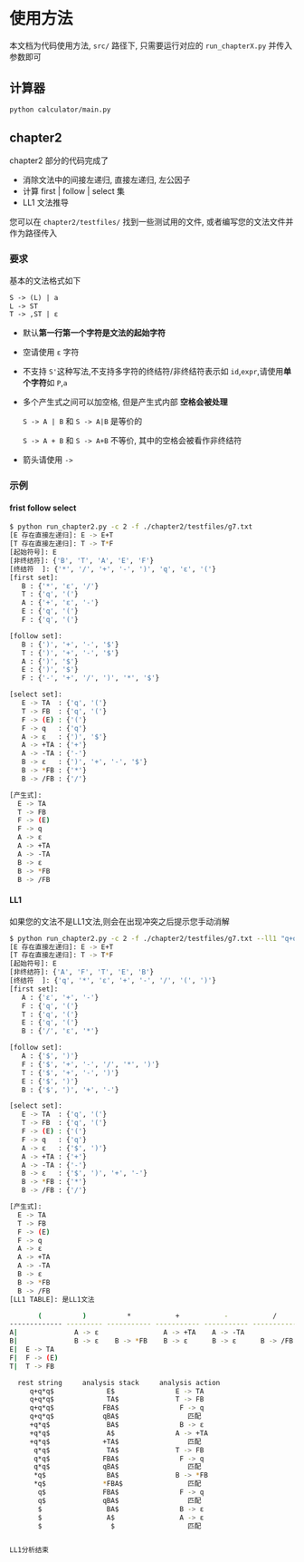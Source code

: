 
# 使用方法

本文档为代码使用方法, `src/` 路径下, 只需要运行对应的 `run_chapterX.py` 并传入参数即可

## 计算器

```bash
python calculator/main.py
```

## chapter2

chapter2 部分的代码完成了

- 消除文法中的间接左递归, 直接左递归, 左公因子
- 计算 first | follow | select 集
- LL1 文法推导

您可以在 `chapter2/testfiles/` 找到一些测试用的文件, 或者编写您的文法文件并作为路径传入

### 要求

基本的文法格式如下

```txt
S -> (L) | a
L -> ST
T -> ,ST | ε
```

- 默认**第一行第一个字符是文法的起始字符**
- 空请使用 `ε` 字符
- 不支持 `S'`这种写法,不支持多字符的终结符/非终结符表示如 `id`,`expr`,请使用**单个字符**如 `P`,`a`
- 多个产生式之间可以加空格, 但是产生式内部 **空格会被处理**

  `S -> A | B` 和 `S -> A|B` 是等价的

  `S -> A + B` 和 `S -> A+B` 不等价, 其中的空格会被看作非终结符

- 箭头请使用 `->`

### 示例

#### frist follow select

```bash
$ python run_chapter2.py -c 2 -f ./chapter2/testfiles/g7.txt
[E 存在直接左递归]: E -> E+T
[T 存在直接左递归]: T -> T*F
[起始符号]: E
[非终结符]: {'B', 'T', 'A', 'E', 'F'}
[终结符  ]: {'*', '/', '+', '-', ')', 'q', 'ε', '('}
[first set]:
   B : {'*', 'ε', '/'}
   T : {'q', '('}
   A : {'+', 'ε', '-'}
   E : {'q', '('}
   F : {'q', '('}

[follow set]:
   B : {')', '+', '-', '$'}
   T : {')', '+', '-', '$'}
   A : {')', '$'}
   E : {')', '$'}
   F : {'-', '+', '/', ')', '*', '$'}

[select set]:
   E -> TA  : {'q', '('}
   T -> FB  : {'q', '('}
   F -> (E) : {'('}
   F -> q   : {'q'}
   A -> ε   : {')', '$'}
   A -> +TA : {'+'}
   A -> -TA : {'-'}
   B -> ε   : {')', '+', '-', '$'}
   B -> *FB : {'*'}
   B -> /FB : {'/'}

[产生式]:
  E -> TA
  T -> FB
  F -> (E)
  F -> q
  A -> ε
  A -> +TA
  A -> -TA
  B -> ε
  B -> *FB
  B -> /FB
```

#### LL1

如果您的文法不是LL1文法,则会在出现冲突之后提示您手动消解

```bash
$ python run_chapter2.py -c 2 -f ./chapter2/testfiles/g7.txt --ll1 "q+q*q"
[E 存在直接左递归]: E -> E+T
[T 存在直接左递归]: T -> T*F
[起始符号]: E
[非终结符]: {'A', 'F', 'T', 'E', 'B'}
[终结符  ]: {'q', '*', 'ε', '+', '-', '/', '(', ')'}
[first set]:
   A : {'ε', '+', '-'}
   F : {'q', '('}
   T : {'q', '('}
   E : {'q', '('}
   B : {'/', 'ε', '*'}

[follow set]:
   A : {'$', ')'}
   F : {'$', '+', '-', '/', '*', ')'}
   T : {'$', '+', '-', ')'}
   E : {'$', ')'}
   B : {'$', ')', '+', '-'}

[select set]:
   E -> TA  : {'q', '('}
   T -> FB  : {'q', '('}
   F -> (E) : {'('}
   F -> q   : {'q'}
   A -> ε   : {'$', ')'}
   A -> +TA : {'+'}
   A -> -TA : {'-'}
   B -> ε   : {'$', ')', '+', '-'}
   B -> *FB : {'*'}
   B -> /FB : {'/'}

[产生式]:
  E -> TA
  T -> FB
  F -> (E)
  F -> q
  A -> ε
  A -> +TA
  A -> -TA
  B -> ε
  B -> *FB
  B -> /FB
[LL1 TABLE]: 是LL1文法

       (          )          *           +           -           /          q          $
------------- --------- ----------- ----------- ----------- ----------- ---------- ---------
A|              A -> ε                A -> +TA    A -> -TA                           A -> ε
B|              B -> ε    B -> *FB    B -> ε      B -> ε      B -> /FB               B -> ε
E|  E -> TA                                                               E -> TA
F|  F -> (E)                                                              F -> q
T|  T -> FB                                                               T -> FB

  rest string     analysis stack     analysis action
     q+q*q$             E$               E -> TA
     q+q*q$             TA$              T -> FB
     q+q*q$            FBA$               F -> q
     q+q*q$            qBA$                 匹配
     +q*q$              BA$               B -> ε
     +q*q$              A$               A -> +TA
     +q*q$             +TA$                 匹配
      q*q$              TA$              T -> FB
      q*q$             FBA$               F -> q
      q*q$             qBA$                 匹配
      *q$               BA$              B -> *FB
      *q$              *FBA$                匹配
       q$              FBA$               F -> q
       q$              qBA$                 匹配
       $                BA$               B -> ε
       $                A$                A -> ε
       $                 $                  匹配


LL1分析结束
```